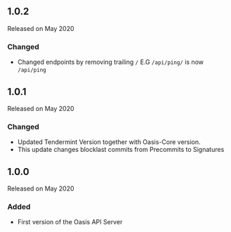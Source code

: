 ## 1.0.2

Released on May 2020

### Changed

*  Changed endpoints by removing trailing `/` E.G `/api/ping/` is now `/api/ping`


## 1.0.1

Released on May 2020

### Changed

* Updated Tendermint Version together with Oasis-Core version.
* This update changes blocklast commits from Precommits to Signatures

## 1.0.0

Released on May 2020

### Added

* First version of the Oasis API Server